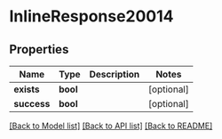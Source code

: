 # InlineResponse20014

## Properties
Name | Type | Description | Notes
------------ | ------------- | ------------- | -------------
**exists** | **bool** |  | [optional] 
**success** | **bool** |  | [optional] 

[[Back to Model list]](../../README.md#documentation-for-models) [[Back to API list]](../../README.md#documentation-for-api-endpoints) [[Back to README]](../../README.md)

